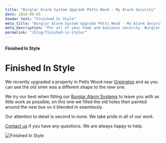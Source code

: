 ```yaml
---
title: "Burglar Alarm System Upgrade Petts Wood - My Alarm Security"
date: 2018-06-05
header_text: "Finished In Style"
meta_title: "Burglar Alarm System Upgrade Petts Wood - My Alarm Security"
meta_description: "For all of your home and business security. Burglar Alarm Servicing, Burglar Alarm Installation, Alarm Battery and CCTV. Call 020 8302 4065 or email us."
permalink: "/blog/finished-in-style/"
---
```


#### Finished In Style

# Finished In Style

We recently upgraded a property in Petts Wood near [Orpington](/pages/orpington/) and as you can see the old siren was a different shape to the new one.

We try our best when fitting our [Burglar Alarm Systems](/categories/burglar-alarms/) to leave you with as little work as possible, on this one we filled the old holes then painted around the new box so it blended in seamlessly.

Our attention to detail is second to none. We take pride in all of our work.

[Contact us](/contact/) if you have any questions. We are always happy to help.

![Finished In Style](https://res.cloudinary.com/kbs/image/upload/xxzz7e65tnejfuwhhygy.jpg)